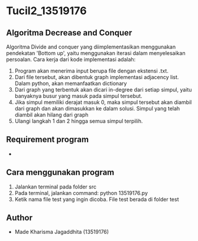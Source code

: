 # Tucil2_13519176

## Algoritma Decrease and Conquer
Algoritma Divide and conquer yang diimplementasikan menggunakan pendekatan 'Bottom up', yaitu menggunakan iterasi dalam menyelesaikan persoalan. Cara kerja dari kode implementasi adalah:
1.  Program akan menerima input berupa file dengan ekstensi .txt.
2.  Dari file tersebut, akan dibentuk graph implementasi adjacency list. Dalam python, akan memanfaatkan dictionary
3.  Dari graph yang terbentuk akan dicari in-degree dari setiap simpul, yaitu banyaknya busur yang masuk pada simpul tersebut. 
4.  Jika simpul memiliki derajat masuk 0, maka simpul tersebut akan diambil dari graph dan akan dimasukkan ke dalam solusi. Simpul yang telah diambil akan hilang dari graph
5.  Ulangi langkah 1 dan 2 hingga semua simpul terpilih.

## Requirement program
-

## Cara menggunakan program
1.  Jalankan terminal pada folder src
2.  Pada terminal, jalankan command: python 13519176.py
3.  Ketik nama file test yang ingin dicoba. File test berada di folder test

## Author
- Made Kharisma Jagaddhita (13519176)
